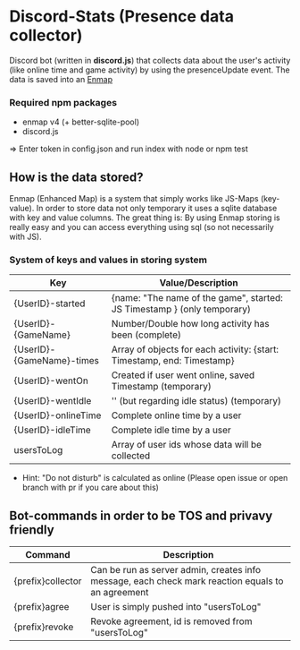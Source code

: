 # Discord-Stats (Presence data collector)

Discord bot (written in **discord.js**) that collects data about the user's activity (like online time and game activity) by using the presenceUpdate event. The data is saved into an [Enmap](https://github.com/eslachance/enmap)

### Required npm packages

- enmap v4 (+ better-sqlite-pool)
- discord.js

=> Enter token in config.json and run index with node or npm test

## How is the data stored?

Enmap (Enhanced Map) is a system that simply works like JS-Maps (key-value).
In order to store data not only temporary it uses a sqlite database with key and value columns.
The great thing is: By using Enmap storing is really easy and you can access everything using sql (so not necessarily with JS).

### System of keys and values in storing system

| Key                       | Value/Description                                                       |
| ------------------------- | ----------------------------------------------------------------------- |
| {UserID}-started          | {name: "The name of the game", started: JS Timestamp } (only temporary) |
| {UserID}-{GameName}       | Number/Double how long activity has been (complete)                     |
| {UserID}-{GameName}-times | Array of objects for each activity: {start: Timestamp, end: Timestamp}  |
| {UserID}-wentOn           | Created if user went online, saved Timestamp (temporary)                |
| {UserID}-wentIdle         | '' (but regarding idle status) (temporary)                              |
| {UserID}-onlineTime       | Complete online time by a user                                          |
| {UserID}-idleTime         | Complete idle time by a user                                            |
| usersToLog                | Array of user ids whose data will be collected                          |

- Hint: "Do not disturb" is calculated as online (Please open issue or open branch with pr if you care about this)

## Bot-commands in order to be TOS and privavy friendly

| Command           | Description                                                                                       |
| ----------------- | ------------------------------------------------------------------------------------------------- |
| {prefix}collector | Can be run as server admin, creates info message, each check mark reaction equals to an agreement |
| {prefix}agree     | User is simply pushed into "usersToLog"                                                           |
| {prefix}revoke    | Revoke agreement, id is removed from "usersToLog"                                                 |
